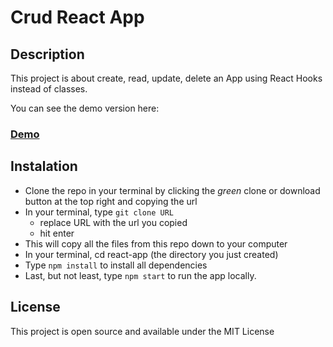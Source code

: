 # Crud React App

## Description
This project is about create, read, update, delete an App using React Hooks instead of classes.

You can see the demo version here:
### [Demo](https://alinutzab.github.io/crudReactApp/)

## Instalation
- Clone the repo in your terminal by clicking the _green_ clone or download button at the top right and copying the url
- In your terminal, type ```git clone URL```
  - replace URL with the url you copied
  - hit enter
- This will copy all the files from this repo down to your computer
- In your terminal, cd react-app (the directory you just created)
- Type ```npm install``` to install all dependencies
- Last, but not least, type ```npm start``` to run the app locally.

## License
This project is open source and available under the MIT License

